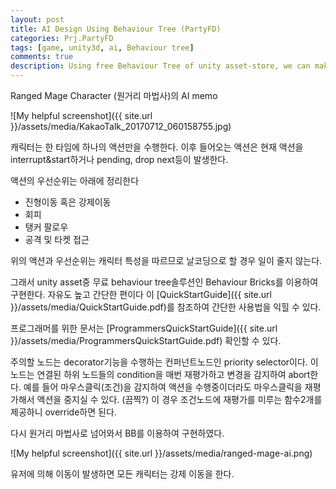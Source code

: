 ```yaml
---
layout: post
title: AI Design Using Behaviour Tree (PartyFD)
categories: Prj.PartyFD
tags: [game, unity3d, ai, Behaviour tree]
comments: true
description: Using free Behaviour Tree of unity asset-store, we can make ai :)
---
```


Ranged Mage Character (원거리 마법사)의 AI memo

![My helpful screenshot]({{ site.url }}/assets/media/KakaoTalk_20170712_060158755.jpg)

캐릭터는 한 타임에 하나의 액션만을 수행한다. 이후 들어오는 액션은 현재 액션을 interrupt&start하거나 pending, drop next등이 발생한다.

액션의 우선순위는 아래에 정리한다
* 진형이동 혹은 강제이동
* 회피
* 탱커 팔로우
* 공격 및 타켓 접근

위의 액션과 우선순위는 캐릭터 특성을 따르므로 날코딩으로 할 경우 일이 줄지 않는다.

그래서 unity asset중 무료 behaviour tree솔루션인 Behaviour Bricks를 이용하여 구현한다. 자유도 높고 간단한 편이다
이 [QuickStartGuide]({{ site.url }}/assets/media/QuickStartGuide.pdf)를 참조하여 간단한 사용법을 익힐 수 있다.

프로그래머를 위한 문서는 [ProgrammersQuickStartGuide]({{ site.url }}/assets/media/ProgrammersQuickStartGuide.pdf) 확인할 수 있다.

주의할 노드는 decorator기능을 수행하는 컨퍼넌트노드인 priority selector이다. 이 노드는 연결된 하위 노드들의 condition을 매번 재평가하고 변경을 감지하여 abort한다. 예를 들어 마우스클릭(조건)을 감지하여 액션을 수행중이더라도 마우스클릭을 재평가해서 액션을 중지실 수 있다. (끔찍?) 이 경우 조건노드에 재평가를 미루는 함수2개를 제공하니 override하면 된다.

다시 원거리 마법사로 넘어와서 BB를 이용하여 구현하였다.

![My helpful screenshot]({{ site.url }}/assets/media/ranged-mage-ai.png)

유저에 의해 이동이 발생하면 모든 캐릭터는 강제 이동을 한다.
